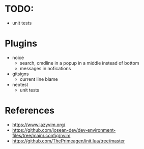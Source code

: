 # TODO:

- unit tests

# Plugins

- noice
  - search, cmdline in a popup in a middle instead of bottom
  - messages in nofications
- gitsigns
  - current line blame
- neotest
  - unit tests

# References

- https://www.lazyvim.org/
- https://github.com/josean-dev/dev-environment-files/tree/main/.config/nvim
- https://github.com/ThePrimeagen/init.lua/tree/master
